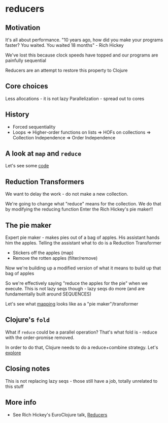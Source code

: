 
reducers
========

Motivation
----------

It's all about performance.
"10 years ago, how did you make your programs faster?
You waited.  You waited 18 months" - Rich Hickey

We've lost this because clock speeds have topped and our programs are painfully sequential

Reducers are an attempt to restore this property to Clojure


Core choices
-------------
Less allocations - it is not lazy
Parallelization - spread out to cores


History
--------
 * Forced sequentiality
 * Loops => Higher-order functions on lists => HOFs on collections => Collection Independence => Order Independence


A look at `map` and `reduce`
----------------------------
Let's see some [code](./../src/pdxfunc/simpleops.clj)

Reduction Transformers
------------------------
We want to delay the work - do not make a new collection.

We're going to change what "reduce" means for the collection.
We do that by modifying the reducing function
Enter the Rich Hickey's pie maker!!

The pie maker
--------------
Expert pie maker - makes pies out of a bag of apples.
His assistant hands him the apples.  Telling the assistant what to do is a Reduction Transformer

* Stickers off the apples (map)
* Remove the rotten apples (filter/remove)

Now we're building up a modified version of what it means to build up that bag of apples

So we're effectively saying "reduce the apples for the pie" when we execute.
This is not lazy seqs though - lazy seqs do more (and are fundamentally built around SEQUENCES)

Let's see what [mapping](./../src/pdxfunc/transformers.clj) looks like as a "pie maker"/transformer

Clojure's `fold`
----------------
What if `reduce` could be a parallel operation?
That's what fold is - reduce with the order-promise removed.

In order to do that, Clojure needs to do a reduce+combine strategy.
Let's [explore](./../src/pdxfunc/foldit.clj)


Closing notes
-------------
This is not replacing lazy seqs - those still have a job, totally unrelated to this stuff

More info
----------
 * See Rich Hickey's EuroClojure talk, [Reducers](http://vimeo.com/45561411)

